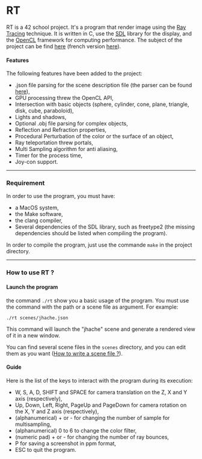 # RT

RT is a 42 school project.
It's a program that render image using the [Ray Tracing](https://en.wikipedia.org/wiki/Ray_tracing_(graphics)) technique.
It is written in C, use the [SDL](https://www.libsdl.org) library for the display,
and the [OpenCL](https://www.khronos.org/opencl/) framework for computing performance.
The subject of the project can be find [here](./rt.en.pdf) (french version [here](./rt.fr.pdf)).

#### Features
The following features have been added to the project:
* .json file parsing for the scene description file (the parser can be found [here](https://github.com/MisterPeModder/ft_json)),
* GPU processing threw the OpenCL API,
* Intersection with basic objects (sphere, cylinder, cone, plane, triangle, disk, cube, paraboloid),
* Lights and shadows,
* Optional .obj file parsing for complex objects,
* Reflection and Refraction properties,
* Procedural Perturbation of the color or the surface of an object,
* Ray teleportation threw portals,
* Multi Sampling algorithm for anti aliasing,
* Timer for the process time,
* Joy-con support.

---
### Requirement

In order to use the program, you must have:
* a MacOS system,
* the Make software,
* the clang compiler,
* Several dependencies of the SDL library, such as freetype2 (the missing dependencies should be listed when compiling the program).

In order to compile the program, just use the commande `make` in the project directory.

---
### How to use RT ?
#### Launch the program

the command `./rt` show you a basic usage of the program. You must use the command with the path or a scene file as argument.
For example:

`./rt scenes/jhache.json`

This command will launch the "jhache" scene and generate a rendered view of it in a new window.

You can find several scene files in the `scenes` directory, and you can edit them as you want ([How to write a scene file ?](./scenes/README.md)).

#### Guide

Here is the list of the keys to interact with the program during its execution:
* W, S, A, D, SHIFT and SPACE for camera translation on the Z, X and Y axis (respectively),
* Up, Down, Left, Right, PageUp and PageDown for camera rotation on the X, Y and Z axis (respectively),
* (alphanumerical) + or - for changing the number of sample for multisampling,
* (alphanumerical) 0 to 6 to change the color filter,
* (numeric pad) + or - for changing the number of ray bounces,
* P for saving a screenshot in ppm format,
* ESC to quit the program.
